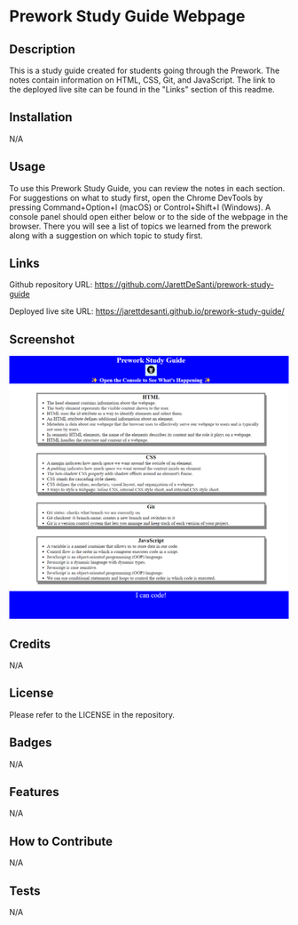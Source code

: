 # Prework Study Guide Webpage

## Description

This is a study guide created for students going through the Prework. The notes contain information on HTML, CSS, Git, and JavaScript. The link to the deployed live site can be found in the "Links" section of this readme.

## Installation

N/A

## Usage

To use this Prework Study Guide, you can review the notes in each section. For suggestions on what to study first, open the Chrome DevTools by pressing Command+Option+I (macOS) or Control+Shift+I (Windows). A console panel should open either below or to the side of the webpage in the browser. There you will see a list of topics we learned from the prework along with a suggestion on which topic to study first.

## Links

Github repository URL:   https://github.com/JarettDeSanti/prework-study-guide 

Deployed live site URL:  https://jarettdesanti.github.io/prework-study-guide/

## Screenshot

![Alt text](Prework_study_guide_screenshot.png)

## Credits

N/A

## License

Please refer to the LICENSE in the repository.

## Badges
N/A

## Features
N/A

## How to Contribute
N/A

## Tests
N/A
